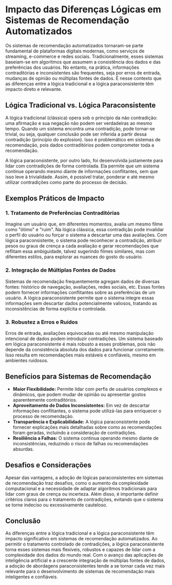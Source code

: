 # Impacto das Diferenças Lógicas em Sistemas de Recomendação Automatizados

Os sistemas de recomendação automatizados tornaram-se parte fundamental de plataformas digitais modernas, como serviços de streaming, e-commerce e redes sociais. Tradicionalmente, esses sistemas baseiam-se em algoritmos que assumem a consistência dos dados e das preferências dos usuários. No entanto, na prática, informações contraditórias e inconsistentes são frequentes, seja por erros de entrada, mudanças de opinião ou múltiplas fontes de dados. É nesse contexto que as diferenças entre a lógica tradicional e a lógica paraconsistente têm impacto direto e relevante.

## Lógica Tradicional vs. Lógica Paraconsistente

A lógica tradicional (clássica) opera sob o princípio da não contradição: uma afirmação e sua negação não podem ser verdadeiras ao mesmo tempo. Quando um sistema encontra uma contradição, pode tornar-se trivial, ou seja, qualquer conclusão pode ser inferida a partir dessa contradição (princípio do explosion). Isso é problemático em sistemas de recomendação, pois dados contraditórios podem comprometer toda a recomendação.

A lógica paraconsistente, por outro lado, foi desenvolvida justamente para lidar com contradições de forma controlada. Ela permite que um sistema continue operando mesmo diante de informações conflitantes, sem que isso leve à trivialidade. Assim, é possível tratar, ponderar e até mesmo utilizar contradições como parte do processo de decisão.

## Exemplos Práticos de Impacto

### 1. Tratamento de Preferências Contraditórias

Imagine um usuário que, em diferentes momentos, avalia um mesmo filme como "ótimo" e "ruim". Na lógica clássica, essa contradição pode invalidar o perfil do usuário ou forçar o sistema a descartar uma das avaliações. Com lógica paraconsistente, o sistema pode reconhecer a contradição, atribuir pesos ou graus de crença a cada avaliação e gerar recomendações que reflitam essa ambiguidade, talvez sugerindo filmes similares, mas com diferentes estilos, para explorar as nuances do gosto do usuário.

### 2. Integração de Múltiplas Fontes de Dados

Sistemas de recomendação frequentemente agregam dados de diversas fontes: histórico de navegação, avaliações, redes sociais, etc. Essas fontes podem fornecer informações conflitantes sobre as preferências de um usuário. A lógica paraconsistente permite que o sistema integre essas informações sem descartar dados potencialmente valiosos, tratando as inconsistências de forma explícita e controlada.

### 3. Robustez a Erros e Ruídos

Erros de entrada, avaliações equivocadas ou até mesmo manipulação intencional de dados podem introduzir contradições. Um sistema baseado em lógica paraconsistente é mais robusto a esses problemas, pois não depende da consistência absoluta dos dados para funcionar corretamente. Isso resulta em recomendações mais estáveis e confiáveis, mesmo em ambientes ruidosos.

## Benefícios para Sistemas de Recomendação

- **Maior Flexibilidade:** Permite lidar com perfis de usuários complexos e dinâmicos, que podem mudar de opinião ou apresentar gostos aparentemente contraditórios.
- **Aproveitamento de Dados Inconsistentes:** Em vez de descartar informações conflitantes, o sistema pode utilizá-las para enriquecer o processo de recomendação.
- **Transparência e Explicabilidade:** A lógica paraconsistente pode fornecer explicações mais detalhadas sobre como as recomendações foram geradas, incluindo a consideração de contradições.
- **Resiliência a Falhas:** O sistema continua operando mesmo diante de inconsistências, reduzindo o risco de falhas ou recomendações absurdas.

## Desafios e Considerações

Apesar das vantagens, a adoção de lógicas paraconsistentes em sistemas de recomendação traz desafios, como o aumento da complexidade computacional e a necessidade de adaptar algoritmos tradicionais para lidar com graus de crença ou incerteza. Além disso, é importante definir critérios claros para o tratamento de contradições, evitando que o sistema se torne indeciso ou excessivamente cauteloso.

## Conclusão

As diferenças entre a lógica tradicional e a lógica paraconsistente têm impacto significativo em sistemas de recomendação automatizados. Ao permitir o tratamento controlado de contradições, a lógica paraconsistente torna esses sistemas mais flexíveis, robustos e capazes de lidar com a complexidade dos dados do mundo real. Com o avanço das aplicações de inteligência artificial e a crescente integração de múltiplas fontes de dados, a adoção de abordagens paraconsistentes tende a se tornar cada vez mais relevante para o desenvolvimento de sistemas de recomendação mais inteligentes e confiáveis.